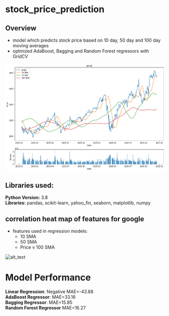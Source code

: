 # stock_price_prediction 

## Overview
* model which predicts stock price based on 10 day, 50 day and 100 day moving averages
* optmized AdaBoost, Bagging and Random Forest regressors with GridCV


![alt text](https://github.com/sesankm/stock_prediction/blob/master/google_price_chart.png)

## Libraries used:
<strong>Python Version:</strong> 3.8 <br>
<strong>Libraries:</strong> pandas, scikit-learn, yahoo_fin, seaborn, matplotlib, numpy


## correlation heat map of features for google
* features used in regression models: 
	* 10 SMA
	* 50 SMA
	* Price v 100 SMA

![alt_text](https://github.com/sesankm/stock_price_prediction/blob/master/googl_correlation_heatmap.png)

# Model Performance
<strong>Linear Regression</strong>: Negative MAE=-43.88 <br>
<strong>AdaBoost Regressor</strong>: MAE=33.16<br>
<strong>Bagging Regressor</strong>: MAE=15.85<br>
<strong>Random Forest Regressor</strong> MAE=16.27<br>
